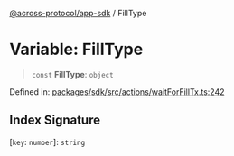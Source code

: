 [@across-protocol/app-sdk](../README.md) / FillType

# Variable: FillType

> `const` **FillType**: `object`

Defined in: [packages/sdk/src/actions/waitForFillTx.ts:242](https://github.com/across-protocol/toolkit/blob/6b29eb5487c0ac0b498f1f420b1793303bd8b70a/packages/sdk/src/actions/waitForFillTx.ts#L242)

## Index Signature

\[`key`: `number`\]: `string`
